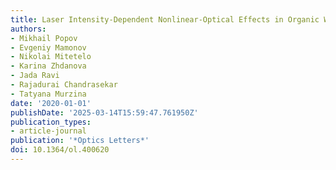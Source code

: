 ```yaml
---
title: Laser Intensity-Dependent Nonlinear-Optical Effects in Organic WGM Cavity Microstructures
authors:
- Mikhail Popov
- Evgeniy Mamonov
- Nikolai Mitetelo
- Karina Zhdanova
- Jada Ravi
- Rajadurai Chandrasekar
- Tatyana Murzina
date: '2020-01-01'
publishDate: '2025-03-14T15:59:47.761950Z'
publication_types:
- article-journal
publication: '*Optics Letters*'
doi: 10.1364/ol.400620
---
```

